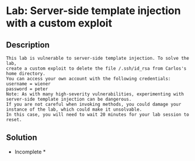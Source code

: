 # Lab: Server-side template injection with a custom exploit

## Description
```
This lab is vulnerable to server-side template injection. To solve the lab, 
create a custom exploit to delete the file /.ssh/id_rsa from Carlos's home directory.
You can access your own account with the following credentials:
username = wiener
password = peter
Note: As with many high-severity vulnerabilities, experimenting with server-side template injection can be dangerous. 
If you are not careful when invoking methods, you could damage your instance of the lab, which could make it unsolvable. 
In this case, you will need to wait 20 minutes for your lab session to reset. 
```

## Solution
* Incomplete *
